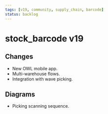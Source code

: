 ```yaml
---
tags: [v19, community, supply_chain, barcode]
status: backlog
---
```

# stock_barcode v19

## Changes
- New OWL mobile app.
- Multi-warehouse flows.
- Integration with wave picking.

## Diagrams
- Picking scanning sequence.




